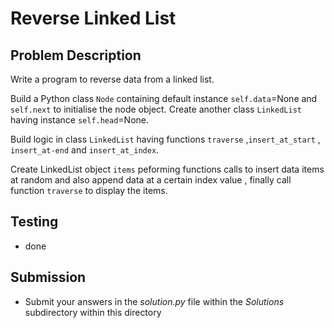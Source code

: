 #  Reverse Linked List

## Problem Description
Write a program to reverse data from a linked list.

Build a Python class `Node` containing default instance `self.data`=None  and `self.next` to initialise the node object.
Create another class `LinkedList` having instance `self.head`=None.

Build logic in class `LinkedList` having  functions  `traverse` ,`insert_at_start` , `insert_at-end`  and `insert_at_index`.

Create LinkedList object `items` peforming functions calls to insert data items at random and also append data at a certain index value , finally call function `traverse` to display the items. 
## Testing
* done

## Submission
* Submit your answers in the *solution.py* file within the *Solutions* subdirectory within this directory
